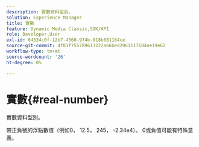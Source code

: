 ```yaml
---
description: 實數資料型別。
solution: Experience Manager
title: 實數
feature: Dynamic Media Classic,SDK/API
role: Developer,User
exl-id: 04534c0f-12b7-4560-974b-918b081164ce
source-git-commit: 4f81f755789613222a66bed2961117604ae19e62
workflow-type: tm+mt
source-wordcount: '26'
ht-degree: 0%

---
```


# 實數{#real-number}

實數資料型別。

帶正負號的浮點數值（例如0， 12.5， 245， -2.34e4）。 0或負值可能有特殊意義。
